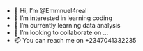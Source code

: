 - 👋 Hi, I’m @Emmnuel4real
- 👀 I’m interested in learning coding
- 🌱 I’m currently learning data analysis
- 💞️ I’m looking to collaborate on ...
- 📫 You can reach me on +2347041332235

<!---
Emmnuel4real/Emmnuel4real is a ✨ special ✨ repository because its `README.md` (this file) appears on your GitHub profile.
You can click the Preview link to take a look at your changes.
--->
